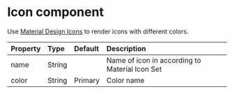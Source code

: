 # Icon component 

Use [Material Design Icons](https://material.io/resources/icons) to render icons with different colors.


| Property     | Type    | Default  | Description                                              |
|:------------ |:------- |:-------- |:-------------------------------------------------------- |
| name         | String  |          | Name of icon in according to Material Icon Set           |
| color        | String  | Primary  | Color name                                               |
